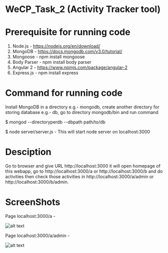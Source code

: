 # WeCP_Task_2 (Activity Tracker tool)

# Prerequisite for running code

1. Node.js - https://nodejs.org/en/download/
2. MongoDB - https://docs.mongodb.com/v3.0/tutorial/
3. Mongoose - npm install mongoose
4. Body Parser - npm install body parser
5. Angular 2 - https://www.npmjs.com/package/angular-2
6. Express.js - npm install express

# Command for running code

Install MongoDB in a directory e.g.- mongodb, create another directory for storing database e.g.- db, go to directory mongodb/bin and run command

$ mongod --directoryperdb --dbpath path/to/db

$ node server/server.js - This will start node server on localhost:3000

# Desciption

Go to browser and give URL http://localhost:3000 it will open homepage of this webapp, go to http://localhost:3000/a or http://localhost:3000/b and do activities then check those activities in http://localhost:3000/a/admin or http://localhost:3000/b/admin.

# ScreenShots

Page localhost:3000/a -

![alt text](https://github.com/shubham16394/WeCP_Task_2/blob/master/a.JPG)

Page localhost:3000/a/admin - 

![alt text](https://github.com/shubham16394/WeCP_Task_2/blob/master/a_admin.JPG)

